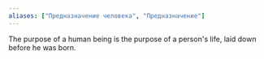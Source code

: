 ```yaml
---
aliases: ["Предназначение человека", "Предназначение"]
---
```


The purpose of a human being is the purpose of a person's life, laid down before he was born.